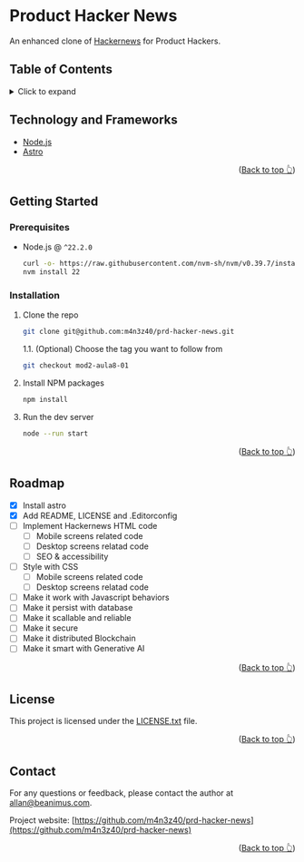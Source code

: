 <a name="readme-top"></a>

# Product Hacker News

An enhanced clone of [Hackernews](https://news.ycombinator.com) for Product Hackers.

## Table of Contents
<details>
<summary>Click to expand</summary>

- [Technology and Frameworks](#technology-and-frameworks)
- [Getting Started](#getting-started)
    - [Prerequisites](#prerequisites)
    - [Installation](#installation)
- [Roadmap](#roadmap)
- [License](#license)
- [Contact](#contact)

</details>

## Technology and Frameworks

- [Node.js](https://nodejs.org/)
- [Astro](https://astro.build/)

<p align="right">(<a href="#readme-top">Back to top 👆</a>)</p>

## Getting Started

### Prerequisites

- Node.js @ `^22.2.0`
  ```sh
  curl -o- https://raw.githubusercontent.com/nvm-sh/nvm/v0.39.7/install.sh | bash
  nvm install 22
  ```

### Installation

1. Clone the repo
   ```sh
   git clone git@github.com:m4n3z40/prd-hacker-news.git
   ```

   1.1. (Optional) Choose the tag you want to follow from
   ```sh
   git checkout mod2-aula8-01
   ```

2. Install NPM packages
   ```sh
   npm install
   ```
3. Run the dev server
   ```sh
   node --run start
   ```

<p align="right">(<a href="#readme-top">Back to top 👆</a>)</p>

## Roadmap

- [x] Install astro
- [x] Add README, LICENSE and .Editorconfig
- [ ] Implement Hackernews HTML code
    - [ ] Mobile screens related code
    - [ ] Desktop screens relatad code
    - [ ] SEO & accessibility
- [ ] Style with CSS
    - [ ] Mobile screens related code
    - [ ] Desktop screens relatad code
- [ ] Make it work with Javascript behaviors
- [ ] Make it persist with database
- [ ] Make it scallable and reliable
- [ ] Make it secure
- [ ] Make it distributed Blockchain
- [ ] Make it smart with Generative AI

<p align="right">(<a href="#readme-top">Back to top 👆</a>)</p>

## License

This project is licensed under the [LICENSE.txt](./LICENSE.txt) file.

<p align="right">(<a href="#readme-top">Back to top 👆</a>)</p>

## Contact

For any questions or feedback, please contact the author at [allan@beanimus.com](mailto:allan@beanimus.com).

Project website: [https://github.com/m4n3z40/prd-hacker-news](https://github.com/m4n3z40/prd-hacker-news)

<p align="right">(<a href="#readme-top">Back to top 👆</a>)</p>
